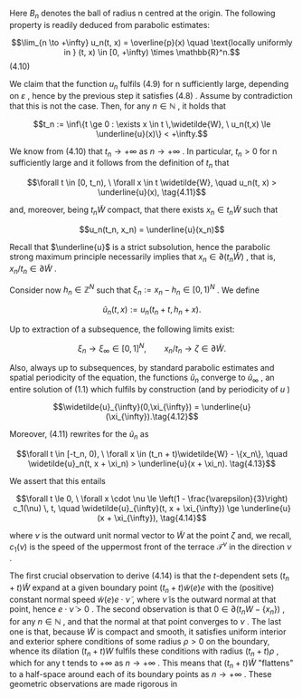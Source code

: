 Here  $B_n$  denotes the ball of radius n centred at the origin. The following property is readily deduced from parabolic estimates:

$$\lim_{n \to +\infty} u_n(t, x) = \overline{p}(x) \quad \text{locally uniformly in } (t, x) \in [0, +\infty) \times \mathbb{R}^n.$$
(4.10)

We claim that the function  $u_n$  fulfils (4.9) for n sufficiently large, depending on  $\varepsilon$ , hence by the previous step it satisfies  $(4.8)$ . Assume by contradiction that this is not the case. Then, for any  $n \in \mathbb{N}$ , it holds that

$$t_n := \inf\{t \ge 0 : \exists x \in t \,\widetilde{W}, \ u_n(t,x) \le \underline{u}(x)\} < +\infty.$$

We know from (4.10) that  $t_n \to +\infty$  as  $n \to +\infty$ . In particular,  $t_n > 0$  for n sufficiently large and it follows from the definition of  $t_n$  that

$$\forall t \in [0, t_n), \ \forall x \in t \widetilde{W}, \quad u_n(t, x) > \underline{u}(x), \tag{4.11}$$

and, moreover, being  $t_n \widetilde{W}$  compact, that there exists  $x_n \in t_n \widetilde{W}$  such that

$$u_n(t_n, x_n) = \underline{u}(x_n)$$

Recall that  $\underline{u}$  is a strict subsolution, hence the parabolic strong maximum principle necessarily implies that  $x_n \in \partial(t_n \widetilde{W})$ , that is,  $x_n/t_n \in \partial \widetilde{W}$ .

Consider now  $h_n \in \mathbb{Z}^N$  such that  $\xi_n := x_n - h_n \in [0,1)^N$ . We define

$$\widetilde{u}_n(t,x) := u_n(t_n + t, h_n + x).$$

Up to extraction of a subsequence, the following limits exist:

$$\xi_n \to \xi_\infty \in [0,1]^N, \qquad x_n/t_n \to \zeta \in \partial \widetilde{W}.$$

Also, always up to subsequences, by standard parabolic estimates and spatial periodicity of the equation, the functions  $\widetilde{u}_n$  converge to  $\widetilde{u}_{\infty}$ , an entire solution of (1.1) which fulfils by construction (and by periodicity of  $u$ )

$$\widetilde{u}_{\infty}(0,\xi_{\infty}) = \underline{u}(\xi_{\infty}).\tag{4.12}$$

Moreover, (4.11) rewrites for the  $\widetilde{u}_n$  as

$$\forall t \in [-t_n, 0), \ \forall x \in (t_n + t)\widetilde{W} - \{x_n\}, \quad \widetilde{u}_n(t, x + \xi_n) > \underline{u}(x + \xi_n). \tag{4.13}$$

We assert that this entails

$$\forall t \le 0, \ \forall x \cdot \nu \le \left(1 - \frac{\varepsilon}{3}\right) c_1(\nu) \, t, \quad \widetilde{u}_{\infty}(t, x + \xi_{\infty}) \ge \underline{u}(x + \xi_{\infty}), \tag{4.14}$$

where  $\nu$  is the outward unit normal vector to  $\widetilde{W}$  at the point  $\zeta$  and, we recall,  $c_1(\nu)$  is the speed of the uppermost front of the terrace  $\mathcal{T}^{\nu}$  in the direction  $\nu$ .

The first crucial observation to derive (4.14) is that the *t*-dependent sets  $(t_n + t)\widetilde{W}$  expand at a given boundary point  $(t_n+t)\widetilde{w}(e)e$  with the (positive) constant normal speed  $\widetilde{w}(e)e\cdot\widetilde{\nu}$ , where  $\widetilde{\nu}$  is the outward normal at that point, hence  $e \cdot \tilde{\nu} > 0$ . The second observation is that  $0 \in \partial(t_n W - \{x_n\})$ , for any  $n \in \mathbb{N}$ , and that the normal at that point converges to  $\nu$ . The last one is that, because  $\widetilde{W}$ is compact and smooth, it satisfies uniform interior and exterior sphere conditions of some radius  $\rho > 0$  on the boundary, whence its dilation  $(t_n + t)W$  fulfils these conditions with radius  $(t_n + t)\rho$ , which for any t tends to  $+\infty$  as  $n \to +\infty$ . This means that  $(t_n + t)\widetilde{W}$  "flattens" to a half-space around each of its boundary points as  $n \to +\infty$ . These geometric observations are made rigorous in
